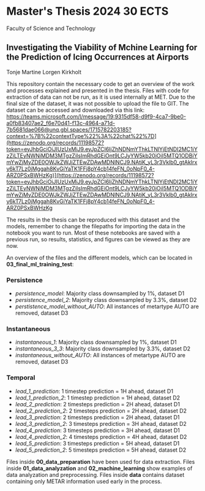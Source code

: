 # Master's Thesis 2024  30 ECTS
Faculty of Science and Technology

## Investigating the Viability of Mchine Learning for the Prediction of Icing Occurrences at Airports
Tonje Martine Lorgen Kirkholt



This repository contain the necessary code to get an overview of the work and processes explained and presented in the thesis. 
Files with code for extraction of data can not be run, as it is used internally at MET.
Due to the final size of the dataset, it was not possible to upload the file to GIT. The dataset can be accessed and
downloaded via this link:
https://teams.microsoft.com/l/message/19:9315df58-d9f9-4ca7-9be0-a0fb83407ae2_f6e70d41-f13c-4964-a71d-7b5681dae066@unq.gbl.spaces/1715782203185?context=%7B%22contextType%22%3A%22chat%22%7D](https://zenodo.org/records/11198572?token=eyJhbGciOiJIUzUxMiJ9.eyJpZCI6IjZhNDNmYThkLTNlYjEtNDI2MC1iYzZiLTEyNWNiMDM3MTgzZiIsImRhdGEiOnt9LCJyYW5kb20iOiI5MTQ1ODBiYmYwZjMyZDE0OWJkZWJjZTEwZDAwMDNlNCJ9.NAtiK_yL3r3Vklb0_gtAkIrxy6kT7Lz0jMggah8KvGiYaTK1FFj8pY4cb14feFN_0oNpF0_4-ARZ0PSxBWHzKg)](https://zenodo.org/records/11198572?token=eyJhbGciOiJIUzUxMiJ9.eyJpZCI6IjZhNDNmYThkLTNlYjEtNDI2MC1iYzZiLTEyNWNiMDM3MTgzZiIsImRhdGEiOnt9LCJyYW5kb20iOiI5MTQ1ODBiYmYwZjMyZDE0OWJkZWJjZTEwZDAwMDNlNCJ9.NAtiK_yL3r3Vklb0_gtAkIrxy6kT7Lz0jMggah8KvGiYaTK1FFj8pY4cb14feFN_0oNpF0_4-ARZ0PSxBWHzKg

The results in the thesis can be reproduced with this dataset and the models, remember to change the filepaths for 
importing the data in the notebook you want to run. Most of these notebooks are saved with a previous
run, so results, statistics, and figures can be viewed as they are now. 

An overview of the files and the different models, which can be located in **03_final_ml_training_test**:

### Persistence
- *persistence_model*: Majority class downsampled by 1%, dataset D1
- *persistence_model_2*: Majority class downsampled by 3.3%, dataset D2
- *perstistence_model_without_AUTO*: All instances of metartype AUTO are removed, dataset D3


### Instantaneous
- *instantaneous_1*: Majority class downsampled by 1%, dataset D1
- *instantaneous_3_3*: Majority class downsampled by 3.3%, dataset D2
- *instantaneous_without_AUTO*: All instances of metartype AUTO are removed, dataset D3


### Temporal
- *lead_1_prediction*: 1 timestep prediction = 1H ahead, dataset D1
- *lead_1_prediction_2*: 1 timestep prediction = 1H ahead, dataset D2
- *lead_2_prediction*: 2 timesteps prediction = 2H ahead, dataset D1
- *lead_2_prediction_2*: 2 timesteps prediction = 2H ahead, dataset D2
- *lead_3_prediction*: 2 timesteps prediction = 2H ahead, dataset D1
- *lead_3_prediction_2*: 3 timesteps prediction = 3H ahead, dataset D2
- *lead_4_prediction*: 3 timesteps prediction = 3H ahead, dataset D1
- *lead_4_prediction_2*: 4 timesteps prediction = 4H ahead, dataset D2
- *lead_5_prediction*: 3 timesteps prediction = 5H ahead, dataset D1
- *lead_5_prediction_2*: 5 timesteps prediction = 5H ahead, dataset D2

Files inside **00_data_preparation** have been used for data extraction. 
Files inside **01_data_analyzation** and **02_machine_learning** show examples of data analyzation and preprocessing.
Files inside **data** contains dataset containing only METAR information used early in the process. 
